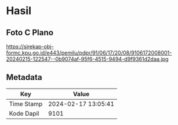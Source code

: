# Hasil

## Foto C Plano

https://sirekap-obj-formc.kpu.go.id/e443/pemilu/pdpr/91/06/17/20/08/9106172008001-20240215-122547--0b9074af-95f6-4515-9494-d9f9361d2daa.jpg


## Metadata

| Key        | Value               |
| ---------- | ------------------- |
| Time Stamp | 2024-02-17 13:05:41 |
| Kode Dapil | 9101                |



